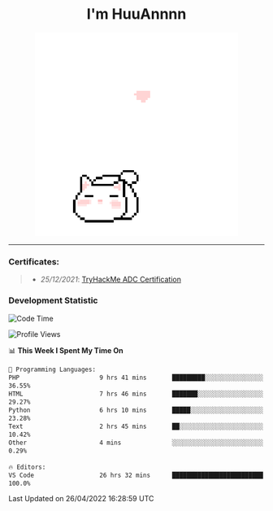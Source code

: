 <h1 align='center'>I'm HuuAnnnn</h1>
<p align="center">
 <img src="cat_intro.gif" />
</p>

___

### Certificates:
>- *25/12/2021*: [TryHackMe ADC Certification](https://tryhackme-certificates.s3-eu-west-1.amazonaws.com/THM-HKVVJOIWJA.png)


### Development Statistic

<!--START_SECTION:waka-->
![Code Time](http://img.shields.io/badge/Code%20Time-118%20hrs%2040%20mins-blue)

![Profile Views](http://img.shields.io/badge/Profile%20Views-19-blue)

📊 **This Week I Spent My Time On** 

```text
💬 Programming Languages: 
PHP                      9 hrs 41 mins       █████████░░░░░░░░░░░░░░░░   36.55% 
HTML                     7 hrs 46 mins       ███████░░░░░░░░░░░░░░░░░░   29.27% 
Python                   6 hrs 10 mins       █████░░░░░░░░░░░░░░░░░░░░   23.28% 
Text                     2 hrs 45 mins       ██░░░░░░░░░░░░░░░░░░░░░░░   10.42% 
Other                    4 mins              ░░░░░░░░░░░░░░░░░░░░░░░░░   0.29%

🔥 Editors: 
VS Code                  26 hrs 32 mins      █████████████████████████   100.0%

```


 Last Updated on 26/04/2022 16:28:59 UTC
<!--END_SECTION:waka-->
